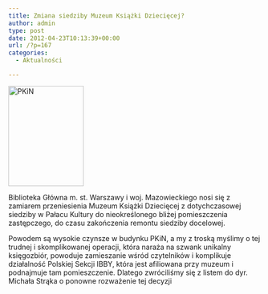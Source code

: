 ```yaml
---
title: Zmiana siedziby Muzeum Książki Dziecięcej?
author: admin
type: post
date: 2012-04-23T10:13:39+00:00
url: /?p=167
categories:
  - Aktualności

---
```

<a href="http://www.ibby.pl/wp-content/uploads/2013/02/pkin.jpg" rel="lightbox[167]"><img class="alignleft size-medium wp-image-168" alt="PKiN" src="http://www.ibby.pl/wp-content/uploads/2013/02/pkin-150x200.jpg" width="150" height="200" srcset="http://www.ibby.pl/wp-content/uploads/2013/02/pkin-150x200.jpg 150w, http://www.ibby.pl/wp-content/uploads/2013/02/pkin-75x100.jpg 75w, http://www.ibby.pl/wp-content/uploads/2013/02/pkin-450x600.jpg 450w, http://www.ibby.pl/wp-content/uploads/2013/02/pkin.jpg 600w" sizes="(max-width: 150px) 100vw, 150px" /></a>


  Biblioteka Główna m. st. Warszawy i woj. Mazowieckiego nosi się z zamiarem przeniesienia Muzeum Książki Dziecięcej z dotychczasowej siedziby w Pałacu Kultury do nieokreślonego bliżej pomieszczenia zastępczego, do czasu zakończenia remontu siedziby docelowej.
<!--more-->
Powodem są wysokie czynsze w budynku PKiN, a my z troską myślimy o tej trudnej i skomplikowanej operacji, która naraża na szwank unikalny księgozbiór, powoduje zamieszanie wśród czytelników i komplikuje działalność Polskiej Sekcji IBBY, która jest afiliowana przy muzeum i podnajmuje tam pomieszczenie. Dlatego zwróciliśmy się z listem do dyr. Michała Strąka o ponowne rozważenie tej decyzji
